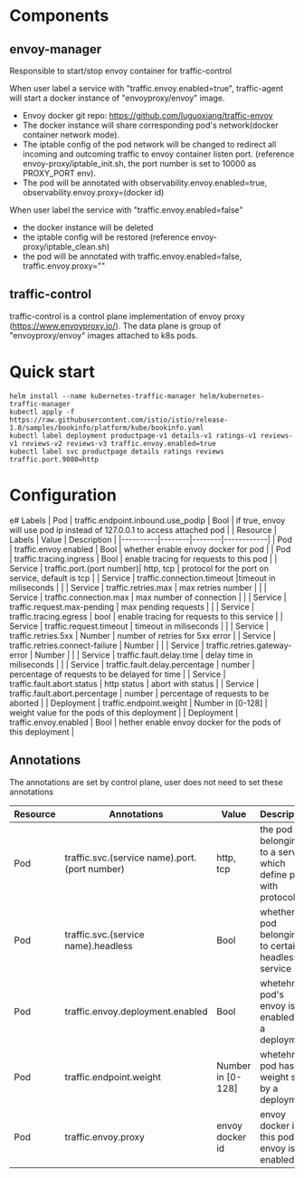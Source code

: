 # Components
## envoy-manager
Responsible to start/stop envoy container for traffic-control

When user label a service with "traffic.envoy.enabled=true", traffic-agent will start a docker instance of "envoyproxy/envoy" image. 

* Envoy docker git repo: https://github.com/luguoxiang/traffic-envoy
* The docker instance will share corresponding pod's network(docker container network mode).
* The iptable config of the pod network will be changed to redirect all incoming and outcoming traffic to envoy container listen port.
(reference envoy-proxy/iptable_init.sh, the port number is set to 10000 as PROXY_PORT env).
* The pod will be annotated with observability.envoy.enabled=true, observability.envoy.proxy=(docker id)

When user label the service with "traffic.envoy.enabled=false"

* the docker instance will be deleted
* the iptable config will be restored (reference envoy-proxy/iptable_clean.sh)
* the pod will be annotated with traffic.envoy.enabled=false, traffic.envoy.proxy=""

## traffic-control
traffic-control is a control plane implementation of envoy proxy (https://www.envoyproxy.io/). The data plane is group of "envoyproxy/envoy" images attached to k8s pods.

# Quick start

```
helm install --name kubernetes-traffic-manager helm/kubernetes-traffic-manager
kubectl apply -f https://raw.githubusercontent.com/istio/istio/release-1.0/samples/bookinfo/platform/kube/bookinfo.yaml
kubectl label deployment productpage-v1 details-v1 ratings-v1 reviews-v1 reviews-v2 reviews-v3 traffic.envoy.enabled=true
kubectl label svc productpage details ratings reviews traffic.port.9080=http
```

# Configuration
e# Labels
| Pod | traffic.endpoint.inbound.use_podip | Bool | if true, envoy will use pod ip instead of 127.0.0.1 to access attached pod |
| Resource | Labels | Value | Description |
|----------|--------|--------|------------|
| Pod | traffic.envoy.enabled | Bool | whether enable envoy docker for pod |
| Pod | traffic.tracing.ingress | Bool | enable tracing for requests to this pod |
| Service | traffic.port.(port number)| http, tcp | protocol for the port on service, default is tcp |
| Service | traffic.connection.timeout |timeout in miliseconds | |
| Service | traffic.retries.max | max retries number | |
| Service | traffic.connection.max | max number of connection | |
| Service | traffic.request.max-pending | max pending requests | |
| Service | traffic.tracing.egress | bool | enable tracing for requests to this service | 
| Service | traffic.request.timeout | timeout in miliseconds | |
| Service | traffic.retries.5xx | Number | number of retries for 5xx error | 
| Service | traffic.retries.connect-failure | Number | |
| Service | traffic.retries.gateway-error | Number | |
| Service | traffic.fault.delay.time | delay time in miliseconds | |
| Service | traffic.fault.delay.percentage | number | percentage of requests to be delayed for time |
| Service | traffic.fault.abort.status | http status | abort with status |
| Service | traffic.fault.abort.percentage | number | percentage of requests to be aborted |
| Deployment | traffic.endpoint.weight | Number in [0-128] | weight value for the pods of this deployment  |
| Deployment | traffic.envoy.enabled | Bool | hether enable envoy docker for the pods of this deployment |

## Annotations
The annotations are set by control plane, user does not need to set these annotations

| Resource | Annotations | Value | Description |
|----------|-------------|-------|-------------|
| Pod | traffic.svc.(service name).port.(port number) | http, tcp | the pod belonging to a service which define port with protocol |
| Pod | traffic.svc.(service name).headless | Bool | whether the pod belonging to certain headless service |
| Pod | traffic.envoy.deployment.enabled | Bool | whetehr the pod's envoy is enabled by a deployment |
| Pod | traffic.endpoint.weight | Number in [0-128] | whetehr the pod has a weight set by a deployment |
| Pod | traffic.envoy.proxy | envoy docker id | envoy docker id if this pod's envoy is enabled |






